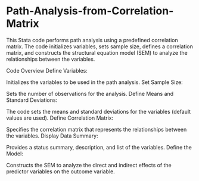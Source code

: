 # Path-Analysis-from-Correlation-Matrix

This Stata code performs path analysis using a predefined correlation matrix. The code initializes variables, sets sample size, defines a correlation matrix, and constructs the structural equation model (SEM) to analyze the relationships between the variables.

Code Overview
Define Variables:

Initializes the variables to be used in the path analysis.
Set Sample Size:

Sets the number of observations for the analysis.
Define Means and Standard Deviations:

The code sets the means and standard deviations for the variables (default values are used).
Define Correlation Matrix:

Specifies the correlation matrix that represents the relationships between the variables.
Display Data Summary:

Provides a status summary, description, and list of the variables.
Define the Model:

Constructs the SEM to analyze the direct and indirect effects of the predictor variables on the outcome variable.
